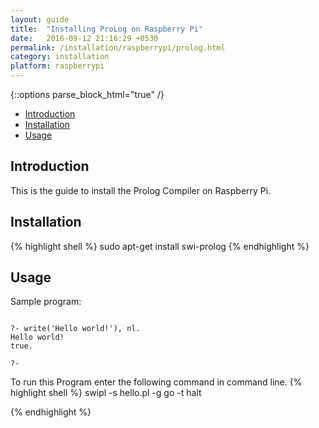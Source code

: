 ```yaml
---
layout: guide
title:  "Installing ProLog on Raspberry Pi"
date:   2016-09-12 21:16:29 +0530
permalink: /installation/raspberrypi/prolog.html
category: installation
platform: raspberrypi
---
```


{::options parse_block_html="true" /}

* [Introduction](#introduction)
* [Installation](#installation)
* [Usage](#usage)

<section class="wrapper">



## Introduction

This is the guide to install the Prolog Compiler on Raspberry Pi. 

## Installation
{% highlight shell %}
sudo apt-get install swi-prolog
{% endhighlight %}

## Usage

Sample program:


```

?- write('Hello world!'), nl.
Hello world!
true.

?-
```

To run this Program enter the following command in command line.
{% highlight shell %}
 swipl -s hello.pl -g go -t halt

{% endhighlight %}



</section>
